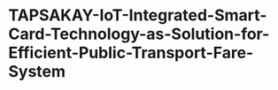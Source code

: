 # TAPSAKAY-IoT-Integrated-Smart-Card-Technology-as-Solution-for-Efficient-Public-Transport-Fare-System